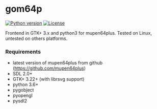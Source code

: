 # gom64p
[![Python version](https://img.shields.io/badge/Python-3.6|3.7|3.8|3.9-blue.svg)](https://github.com/Mastergatto/gom64p/blob/master/)
[![License](https://img.shields.io/badge/license-GPL-blue.svg)](https://github.com/Mastergatto/gom64p/blob/master/LICENSE)

Frontend in GTK+ 3.x and python3 for mupen64plus. Tested on Linux, untested on others platforms.

### Requirements
- latest version of mupen64plus from github (https://github.com/mupen64plus)
- SDL 2.0+
- GTK+ 3.22+ (with librsvg support)
- python 3.6+
- pygobject
- pyopengl
- pysdl2
